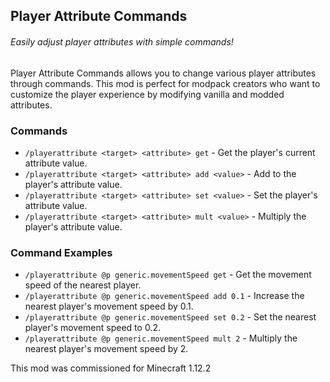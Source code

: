 ## Player Attribute Commands

###### Easily adjust player attributes with simple commands!

Player Attribute Commands allows you to change various player attributes through commands. This mod is perfect for modpack creators who want to customize the player experience by modifying vanilla and modded attributes.

### Commands

* `/playerattribute <target> <attribute> get` - Get the player's current attribute value.
* `/playerattribute <target> <attribute> add <value>` - Add to the player's attribute value.
* `/playerattribute <target> <attribute> set <value>` - Set the player's attribute value.
* `/playerattribute <target> <attribute> mult <value>` - Multiply the player's attribute value.

### Command Examples

* `/playerattribute @p generic.movementSpeed get` - Get the movement speed of the nearest player.
* `/playerattribute @p generic.movementSpeed add 0.1` - Increase the nearest player's movement speed by 0.1.
* `/playerattribute @p generic.movementSpeed set 0.2` - Set the nearest player's movement speed to 0.2.
* `/playerattribute @p generic.movementSpeed mult 2` - Multiply the nearest player's movement speed by 2.

This mod was commissioned for Minecraft 1.12.2